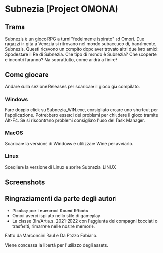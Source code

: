 # Subnezia (Project OMONA)

## Trama
Subnezia è un gioco RPG a turni "fedelmente ispirato" ad Omori. Due ragazzi in gita a Venezia si ritrovano nel mondo subacqueo di, banalmente, Subnezia. Questi ricevono un compito dopo aver trovato altri due loro amici: Spodestare il Re di Subnezia. Che tipo di mondo è Subnezia? Che scoperte e incontri faranno? Ma soprattutto, come andrà a finire?

## Come giocare
Andare sulla sezione Releases per scaricare il gioco già compilato.

### Windows
Fare doppio click su Subnezia_WIN.exe, consigliato creare uno shortcut per l'applicazione. Potrebbero esserci dei problemi per chiudere il gioco tramite Alt-F4. Se si riscontrano problemi consigliato l'uso del Task Manager.

### MacOS
Scaricare la versione di Windows e utilizzare Wine per avviarlo.

### Linux
Scegliere la versione di Linux e aprire Subnezia_LINUX

## Screenshots

## Ringraziamenti da parte degli autori
* Pixabay per i numerosi Sound Effects
* Omori averci ispirato nello stile di gameplay
* La classe 3In/Art a.s. 2021-2022 con l'aggiunta dei compagni bocciati o trasferiti, rimarrete nelle nostre memorie.

Fatto da Marconcini Raul e Da Pozzo Fabiano.

Viene concessa la libertà per l'utilizzo degli assets.
